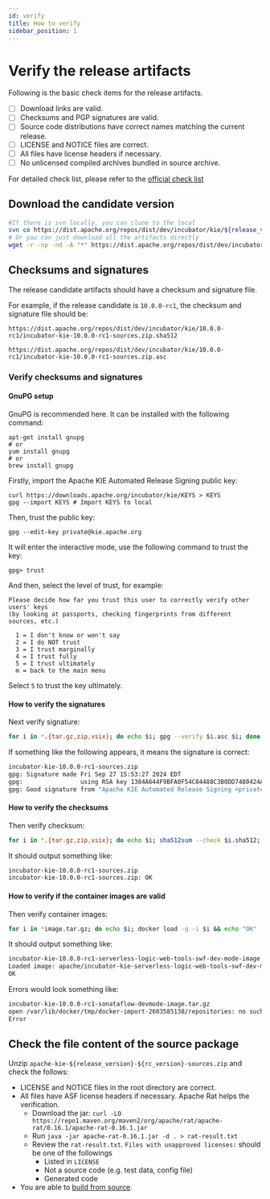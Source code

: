 ```yaml
---
id: verify
title: How to verify
sidebar_position: 1
---
```


# Verify the release artifacts

Following is the basic check items for the release artifacts.

- [ ] Download links are valid.
- [ ] Checksums and PGP signatures are valid.
- [ ] Source code distributions have correct names matching the current release.
- [ ] LICENSE and NOTICE files are correct.
- [ ] All files have license headers if necessary.
- [ ] No unlicensed compiled archives bundled in source archive.

For detailed check list, please refer to the [official check list](https://cwiki.apache.org/confluence/display/INCUBATOR/Incubator+Release+Checklist)


## Download the candidate version

```bash
#If there is svn locally, you can clone to the local
svn co https://dist.apache.org/repos/dist/dev/incubator/kie/${release_version}-${rc_version}/
# Or you can just download all the artifacts directly
wget -r -np -nd -A "*" https://dist.apache.org/repos/dist/dev/incubator/kie/${release_version}-${rc_version}/
```

## Checksums and signatures

The release candidate artifacts should have a checksum and signature file.

For example, if the release candidate is `10.0.0-rc1`, the checksum and signature file should be:

```
https://dist.apache.org/repos/dist/dev/incubator/kie/10.0.0-rc1/incubator-kie-10.0.0-rc1-sources.zip.sha512

https://dist.apache.org/repos/dist/dev/incubator/kie/10.0.0-rc1/incubator-kie-10.0.0-rc1-sources.zip.asc
```

### Verify checksums and signatures

#### GnuPG setup

GnuPG is recommended here. It can be installed with the following command:

```shell
apt-get install gnupg
# or
yum install gnupg
# or
brew install gnupg
```

Firstly, import the  Apache KIE Automated Release Signing public key:

```shell
curl https://downloads.apache.org/incubator/kie/KEYS > KEYS
gpg --import KEYS # Import KEYS to local
```

Then, trust the public key:

```shell
gpg --edit-key private@kie.apache.org
```

It will enter the interactive mode, use the following command to trust the key:

```shell
gpg> trust
```

And then, select the level of trust, for example:

```
Please decide how far you trust this user to correctly verify other users' keys
(by looking at passports, checking fingerprints from different sources, etc.)

  1 = I don't know or won't say
  2 = I do NOT trust
  3 = I trust marginally
  4 = I trust fully
  5 = I trust ultimately
  m = back to the main menu
```

Select `5` to trust the key ultimately.

#### How to verify the signatures

Next verify signature:
```bash
for i in *.{tar.gz,zip,vsix}; do echo $i; gpg --verify $i.asc $i; done
```

If something like the following appears, it means the signature is correct:
```bash
incubator-kie-10.0.0-rc1-sources.zip
gpg: Signature made Fri Sep 27 15:53:27 2024 EDT
gpg:                using RSA key 1384A644F9BFA0F54C84488C3B0DD7480424A676
gpg: Good signature from "Apache KIE Automated Release Signing <private@kie.apache.org>" [ultimate]
```

#### How to verify the checksums

Then verify checksum:
```bash
for i in *.{tar.gz,zip,vsix}; do echo $i; sha512sum --check $i.sha512; done
```

It should output something like:
```bash
incubator-kie-10.0.0-rc1-sources.zip
incubator-kie-10.0.0-rc1-sources.zip: OK
```

#### How to verify if the container images are valid

Then verify container images:
```bash
for i in *image.tar.gz; do echo $i; docker load -q -i $i && echo "OK" || echo "Error"; done
```

It should output something like:
```bash
incubator-kie-10.0.0-rc1-serverless-logic-web-tools-swf-dev-mode-image.tar.gz
Loaded image: apache/incubator-kie-serverless-logic-web-tools-swf-dev-mode:10.0.0
OK
```

Errors would look something like:
```bash
incubator-kie-10.0.0-rc1-sonataflow-devmode-image.tar.gz
open /var/lib/docker/tmp/docker-import-2603585138/repositories: no such file or directory
Error
```

## Check the file content of the source package

Unzip `apache-kie-${release_version}-${rc_version}-sources.zip` and check the follows:

- LICENSE and NOTICE files in the root directory are correct.
- All files have ASF license headers if necessary. Apache Rat helps the verification.
    - Download the jar: `curl -LO https://repo1.maven.org/maven2/org/apache/rat/apache-rat/0.16.1/apache-rat-0.16.1.jar`
    - Run `java -jar apache-rat-0.16.1.jar -d . > rat-result.txt`
    - Review the `rat-result.txt`. `Files with unapproved licenses:` should be one of the followings
        - Listed in `LICENSE`
        - Not a source code (e.g. test data, config file)
        - Generated code
- You are able to [build from source](build).
